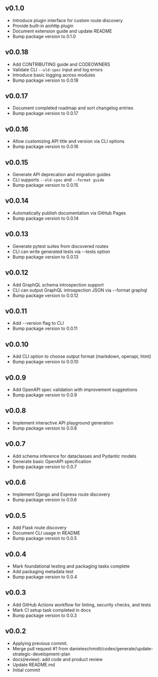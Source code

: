 ## v0.1.0
 - Introduce plugin interface for custom route discovery
 - Provide built-in aiohttp plugin
 - Document extension guide and update README
 - Bump package version to 0.1.0

## v0.0.18
 - Add CONTRIBUTING guide and CODEOWNERS
 - Validate CLI `--old-spec` input and log errors
 - Introduce basic logging across modules
 - Bump package version to 0.0.18

## v0.0.17
 - Document completed roadmap and sort changelog entries
 - Bump package version to 0.0.17

## v0.0.16
- Allow customizing API title and version via CLI options
- Bump package version to 0.0.16

## v0.0.15
- Generate API deprecation and migration guides
- CLI supports `--old-spec` and `--format guide`
- Bump package version to 0.0.15

## v0.0.14
- Automatically publish documentation via GitHub Pages
- Bump package version to 0.0.14

## v0.0.13
- Generate pytest suites from discovered routes
- CLI can write generated tests via --tests option
- Bump package version to 0.0.13

## v0.0.12
- Add GraphQL schema introspection support
- CLI can output GraphQL introspection JSON via --format graphql
- Bump package version to 0.0.12

## v0.0.11
- Add --version flag to CLI
- Bump package version to 0.0.11

## v0.0.10
- Add CLI option to choose output format (markdown, openapi, html)
- Bump package version to 0.0.10

## v0.0.9
- Add OpenAPI spec validation with improvement suggestions
- Bump package version to 0.0.9

## v0.0.8
- Implement interactive API playground generation
- Bump package version to 0.0.8

## v0.0.7
- Add schema inference for dataclasses and Pydantic models
- Generate basic OpenAPI specification
- Bump package version to 0.0.7

## v0.0.6
- Implement Django and Express route discovery
- Bump package version to 0.0.6

## v0.0.5
- Add Flask route discovery
- Document CLI usage in README
- Bump package version to 0.0.5

## v0.0.4
- Mark foundational testing and packaging tasks complete
- Add packaging metadata test
- Bump package version to 0.0.4

## v0.0.3
- Add GitHub Actions workflow for linting, security checks, and tests
- Mark CI setup task completed in docs
- Bump package version to 0.0.3

## v0.0.2
- Applying previous commit.
- Merge pull request #1 from danieleschmidt/codex/generate/update-strategic-development-plan
- docs(review): add code and product review
- Update README.md
- Initial commit

